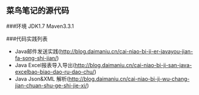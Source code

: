 菜鸟笔记的源代码
----
###环境
JDK1.7 Maven3.3.1

###代码实践列表

* Java邮件发送实践(http://blog.daimaniu.cn/cai-niao-bi-ji-er-javayou-jian-fa-song-shi-jian/)
* Java Excel报表导入导出(http://blog.daimaniu.cn/cai-niao-bi-ji-san-java-excelbao-biao-dao-ru-dao-chu/)
* Java Json&XML 解析(http://blog.daimaniu.cn/cai-niao-bi-ji-wu-chang-jian-chuan-shu-ge-shi-jie-xi/)